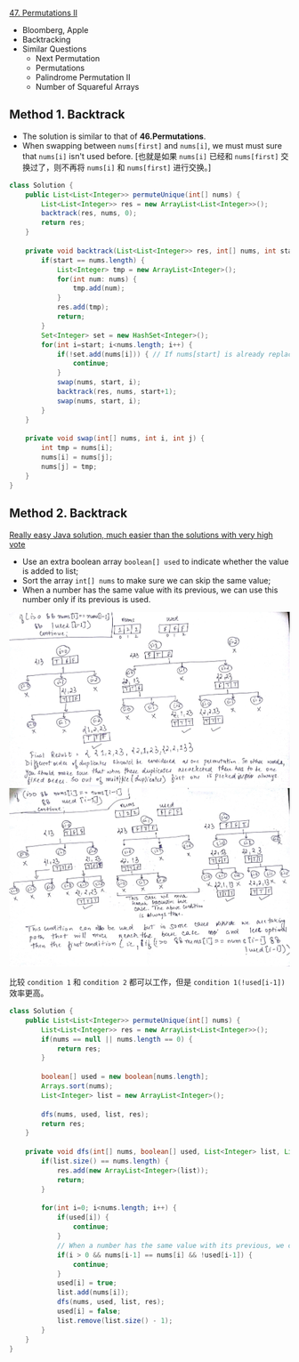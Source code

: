 [47. Permutations II](https://leetcode.com/problems/permutations-ii/)

* Bloomberg, Apple
* Backtracking
* Similar Questions
    * Next Permutation
    * Permutations
    * Palindrome Permutation II
    * Number of Squareful Arrays
    
    
## Method 1. Backtrack
* The solution is similar to that of **46.Permutations**.
* When swapping between `nums[first]` and `nums[i]`, we must must sure that `nums[i]` isn't used before.
[也就是如果 `nums[i]` 已经和 `nums[first]` 交换过了，则不再将 `nums[i]` 和 `nums[first]` 进行交换。]
 
```java 
class Solution {
    public List<List<Integer>> permuteUnique(int[] nums) {
        List<List<Integer>> res = new ArrayList<List<Integer>>();
        backtrack(res, nums, 0);
        return res;
    }
    
    private void backtrack(List<List<Integer>> res, int[] nums, int start) {
        if(start == nums.length) {
            List<Integer> tmp = new ArrayList<Integer>();
            for(int num: nums) {
                tmp.add(num);
            }
            res.add(tmp);
            return;
        }
        Set<Integer> set = new HashSet<Integer>();
        for(int i=start; i<nums.length; i++) {
            if(!set.add(nums[i])) { // If nums[start] is already replaced by nums[i], skip
                continue;
            }
            swap(nums, start, i);
            backtrack(res, nums, start+1);
            swap(nums, start, i);
        }
    }
    
    private void swap(int[] nums, int i, int j) {
        int tmp = nums[i];
        nums[i] = nums[j];
        nums[j] = tmp;
    }
}
```


## Method 2. Backtrack
[Really easy Java solution, much easier than the solutions with very high vote](https://leetcode.com/problems/permutations-ii/discuss/18594/Really-easy-Java-solution-much-easier-than-the-solutions-with-very-high-vote)

* Use an extra boolean array `boolean[] used` to indicate whether the value is added to list;
* Sort the array `int[] nums` to make sure we can skip the same value;
* When a number has the same value with its previous, we can use this number only if its previous is used.

![permutaions_II_condition_1](images/47_permutation-II-1.jpg)
![permutaions_II_condition_2](images/47_permutation-II-2.jpg)

比较 `condition 1` 和 `condition 2` 都可以工作，但是 `condition 1(!used[i-1])` 效率更高。

```java 
class Solution {
    public List<List<Integer>> permuteUnique(int[] nums) {
        List<List<Integer>> res = new ArrayList<List<Integer>>();
        if(nums == null || nums.length == 0) {
            return res;
        }
        
        boolean[] used = new boolean[nums.length];
        Arrays.sort(nums);
        List<Integer> list = new ArrayList<Integer>();
        
        dfs(nums, used, list, res);
        return res;
    }
    
    private void dfs(int[] nums, boolean[] used, List<Integer> list, List<List<Integer>> res) {
        if(list.size() == nums.length) {
            res.add(new ArrayList<Integer>(list));
            return;
        }
        
        for(int i=0; i<nums.length; i++) {
            if(used[i]) {
                continue;
            }
            // When a number has the same value with its previous, we can use this number only if its previous is used.
            if(i > 0 && nums[i-1] == nums[i] && !used[i-1]) {
                continue;
            }
            used[i] = true;
            list.add(nums[i]);
            dfs(nums, used, list, res);
            used[i] = false;
            list.remove(list.size() - 1);
        }
    }
}
```
